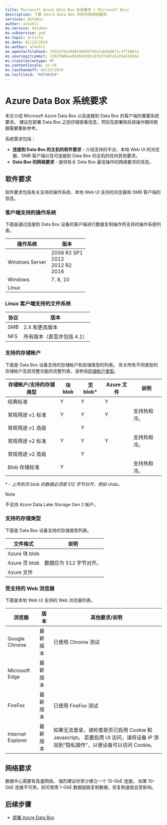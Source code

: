 ```yaml
---
title: Microsoft Azure Data Box 系统要求 | Microsoft Docs
description: 了解 Azure Data Box 的软件和网络要求
services: databox
author: alkohli
ms.service: databox
ms.subservice: pod
ms.topic: article
ms.date: 01/23/2019
ms.author: alkohli
ms.openlocfilehash: 7d52af9e3948f40936795efab5b6671c3f71007a
ms.sourcegitcommit: 3102f886aa962842303c8753fe8fa5324a52834a
ms.translationtype: MT
ms.contentlocale: zh-CN
ms.lasthandoff: 04/23/2019
ms.locfileid: "60746924"
---
```

# <a name="azure-data-box-system-requirements"></a>Azure Data Box 系统要求

本文介绍 Microsoft Azure Data Box 以及连接到 Data Box 的客户端的重要系统要求。 建议在部署 Data Box 之前仔细查看信息，然后在部署和后续操作期间根据需要重新参考。

系统需求包括：

* **连接到 Data Box 的主机的软件要求** - 介绍支持的平台、本地 Web UI 的浏览器、SMB 客户端以及可连接到 Data Box 的主机的任何其他要求。
* **Data Box 的网络要求** - 提供有关 Data Box 最佳操作的网络要求的信息。


## <a name="software-requirements"></a>软件要求

软件要求包括有关支持的操作系统、本地 Web UI 支持的浏览器和 SMB 客户端的信息。

### <a name="supported-operating-systems-for-clients"></a>客户端支持的操作系统

下面是通过连接到 Data Box 设备的客户端进行数据复制操作所支持的操作系统列表。

| **操作系统** | **版本** | 
| --- | --- | 
| Windows Server |2008 R2 SP1 <br> 2012 <br> 2012 R2 <br> 2016 | 
| Windows |7, 8, 10 | 
|Linux    |         |

### <a name="supported-file-systems-for-linux-clients"></a>Linux 客户端支持的文件系统

| **协议** | **版本** | 
| --- | --- | 
| SMB |2.X 和更高版本 |
| NFS | 所有版本（直至并包括 4.1）|

### <a name="supported-storage-accounts"></a>支持的存储帐户

下面是 Data Box 设备支持的存储帐户和存储类型的列表。 有关所有不同类型的存储帐户及其完整功能的完整列表，请参阅[存储帐户类型](/azure/storage/common/storage-account-overview#types-of-storage-accounts)。

| **存储帐户/支持的存储类型** | **块 blob** |**页 blob*** |**Azure 文件** |**说明**|
| --- | --- | -- | -- | -- |
| 经典标准 | Y | Y | Y |
| 常规用途 v1 标准  | Y | Y | Y | 支持热和冷。|
| 常规用途 v1 高级  |  | Y| | |
| 常规用途 v2 标准  | Y | Y | Y | 支持热和冷。|
| 常规用途 v2 高级  |  |Y | | |
| Blob 存储标准 |Y | | |支持热和冷。 |

\* *- 上传到页 blob 的数据必须是 512 字节对齐，例如 vhds。*

>[!NOTE]
> 不支持 Azure Data Lake Storage Gen 2 帐户。


### <a name="supported-storage-types"></a>支持的存储类型

下面是 Data Box 设备支持的存储类型列表。

| **文件格式** | **说明** |
| --- | --- |
| Azure 块 blob | |
| Azure 页 blob  | 数据应为 512 字节对齐。|
| Azure 文件 | |


### <a name="supported-web-browsers"></a>受支持的 Web 浏览器

下面是本地 Web UI 支持的 Web 浏览器列表。

| **浏览器** | **版本** | **其他要求/说明** |
| --- | --- | --- |
| Google Chrome |最新版本 |已使用 Chrome 测试|
| Microsoft Edge |最新版本 | |
| FireFox | 最新版本 | 已使用 FireFox 测试|
| Internet Explorer |最新版本 |如果无法登录，请检查是否已启用 Cookie 和 Javascript。 若要启用 UI 访问，请将设备 IP 添加到“隐私操作”，以便设备可以访问 Cookie。 |


## <a name="networking-requirements"></a>网络要求

数据中心需要有高速网络。 强烈建议你至少建立一个 10-GbE 连接。 如果 10-GbE 连接不可用，则可使用 1-GbE 数据链路复制数据，但复制速度会受影响。

## <a name="next-step"></a>后续步骤

* [部署 Azure Data Box](data-box-deploy-ordered.md)

